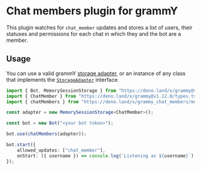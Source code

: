 # Chat members plugin for grammY

This plugin watches for `chat_member` updates and stores a list of users, their statuses and permissions for each chat in which they and the bot are a member.

## Usage

You can use a valid grammY [storage adapter](https://grammy.dev/plugins/session.html#known-storage-adapters), or an instance of any class that implements the [`StorageAdapter`](https://deno.land/x/grammy/mod.ts?s=StorageAdapter) interface.

```typescript
import { Bot, MemorySessionStorage } from "https://deno.land/x/grammy@v1.12.0/mod.ts";
import { ChatMember } from "https://deno.land/x/grammy@v1.12.0/types.ts";
import { chatMembers } from "https://deno.land/x/grammy_chat_members/mod.ts";

const adapter = new MemorySessionStorage<ChatMember>();

const bot = new Bot("<your bot token>");

bot.use(chatMembers(adapter));

bot.start({
    allowed_updates: ["chat_member"],
    onStart: ({ username }) => console.log(`Listening as ${username}`),
});
```

